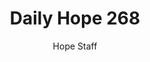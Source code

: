 ---
image: /assets/img/daily-hope-default-artwork.png
title: Daily Hope 268
number: 268
categories:
  - Daily Hope
author: Hope Staff
notes: Daily Hope 268
embed: >-
  EMBED_GOES_HERE
---